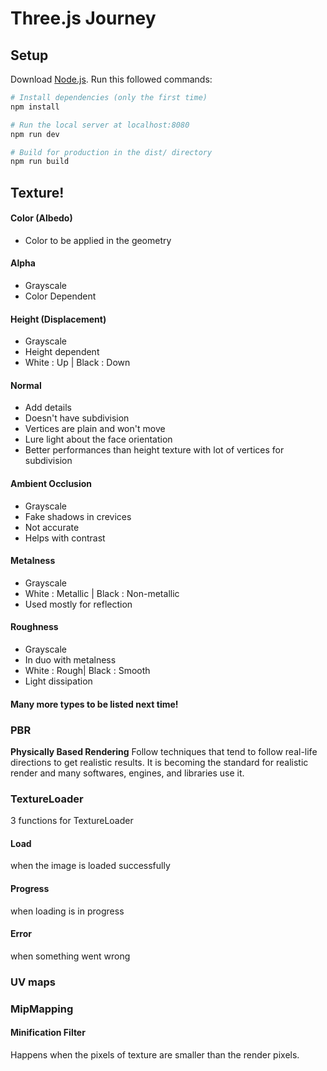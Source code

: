 
# Three.js Journey

## Setup
Download [Node.js](https://nodejs.org/en/download/).
Run this followed commands:

``` bash
# Install dependencies (only the first time)
npm install

# Run the local server at localhost:8080
npm run dev

# Build for production in the dist/ directory
npm run build

```
## Texture!

#### Color (Albedo)
* Color to be applied in the geometry

#### Alpha
* Grayscale 
* Color Dependent 

#### Height (Displacement)
* Grayscale
* Height dependent
* White : Up | Black : Down

#### Normal
* Add details
* Doesn't have subdivision
* Vertices are plain and won't move
* Lure light about the face orientation
* Better performances than height texture with lot of vertices for subdivision

#### Ambient Occlusion
* Grayscale
* Fake shadows in crevices
* Not accurate
* Helps with contrast

#### Metalness
* Grayscale
* White : Metallic | Black : Non-metallic
* Used mostly for reflection

#### Roughness
* Grayscale
* In duo with metalness
* White : Rough| Black : Smooth
* Light dissipation
#### Many more types to be listed next time!

### PBR
**Physically Based Rendering**
Follow techniques that tend to follow real-life directions to get realistic results. It is becoming the standard for realistic render and many softwares, engines, and libraries use it.

### TextureLoader
3 functions for TextureLoader

#### Load
when the image is loaded successfully

#### Progress
when loading is in progress

#### Error
when something went wrong

### UV maps

### MipMapping

#### Minification Filter
Happens when the pixels of texture are smaller than the render pixels.